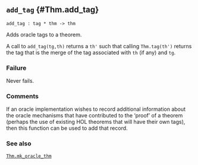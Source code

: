 ## `add_tag` {#Thm.add_tag}


```
add_tag : tag * thm -> thm
```



Adds oracle tags to a theorem.


A call to `add_tag(tg,th)` returns a `th'` such that calling
`Thm.tag(th')` returns the tag that is the merge of the tag associated
with `th` (if any) and `tg`.

### Failure

Never fails.

### Comments

If an oracle implementation wishes to record additional information
about the oracle mechanisms that have contributed to the ‘proof’ of a
theorem (perhaps the use of existing HOL theorems that will have their
own tags), then this function can be used to add that record.

### See also

[`Thm.mk_oracle_thm`](#Thm.mk_oracle_thm)

